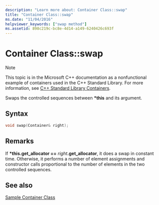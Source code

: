 ```yaml
---
description: "Learn more about: Container Class::swap"
title: "Container Class::swap"
ms.date: "11/04/2016"
helpviewer_keywords: ["swap method"]
ms.assetid: 898c219c-bc8e-4d14-a149-6240426c693f
---
```

# Container Class::swap

> [!NOTE]
> This topic is in the Microsoft C++ documentation as a nonfunctional example of containers used in the C++ Standard Library. For more information, see [C++ Standard Library Containers](../standard-library/stl-containers.md).

Swaps the controlled sequences between **\*this** and its argument.

## Syntax

```cpp
void swap(Container& right);
```

## Remarks

If **\*this.get\_allocator ==** _right_**.get_allocator**, it does a swap in constant time. Otherwise, it performs a number of element assignments and constructor calls proportional to the number of elements in the two controlled sequences.

## See also

[Sample Container Class](../standard-library/sample-container-class.md)
